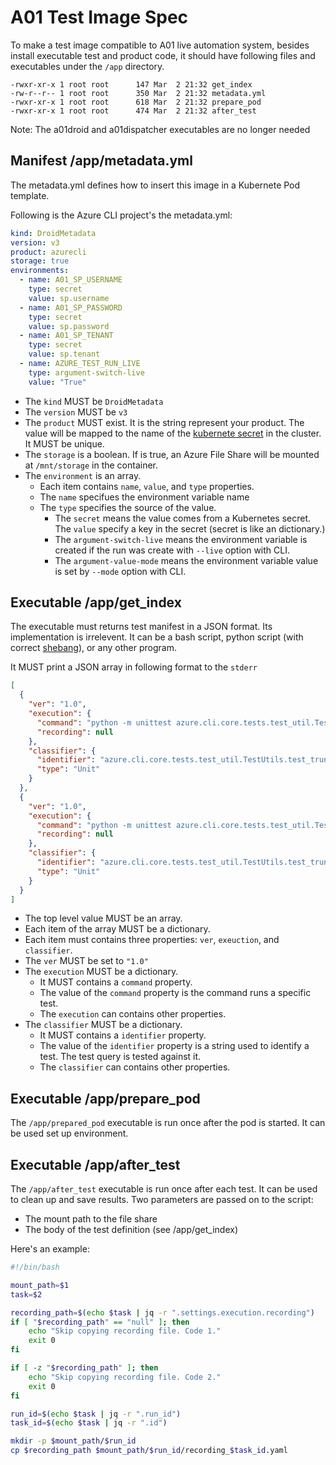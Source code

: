 # A01 Test Image Spec

To make a test image compatible to A01 live automation system, besides install executable test and product code, it should have following files and executables under the `/app` directory.

``` TEXT
-rwxr-xr-x 1 root root      147 Mar  2 21:32 get_index
-rw-r--r-- 1 root root      350 Mar  2 21:32 metadata.yml
-rwxr-xr-x 1 root root      618 Mar  2 21:32 prepare_pod
-rwxr-xr-x 1 root root      474 Mar  2 21:32 after_test
```

Note: The a01droid and a01dispatcher executables are no longer needed

## Manifest /app/metadata.yml

The metadata.yml defines how to insert this image in a Kubernete Pod template.

Following is the Azure CLI project's the metadata.yml:

``` yaml
kind: DroidMetadata
version: v3
product: azurecli
storage: true
environments:
  - name: A01_SP_USERNAME
    type: secret
    value: sp.username
  - name: A01_SP_PASSWORD
    type: secret
    value: sp.password
  - name: A01_SP_TENANT
    type: secret
    value: sp.tenant
  - name: AZURE_TEST_RUN_LIVE
    type: argument-switch-live
    value: "True"
```

- The `kind` MUST be `DroidMetadata`
- The `version` MUST be `v3`
- The `product` MUST exist. It is the string represent your product. The value will be mapped to the name of the [kubernete secret](https://kubernetes.io/docs/concepts/configuration/secret/) in the cluster. It MUST be unique.
- The `storage` is a boolean. If is true, an Azure File Share will be mounted at `/mnt/storage` in the container.
- The `environment` is an array.
  - Each item contains `name`, `value`, and `type` properties.
  - The `name` specifues the environment variable name
  - The `type` specifies the source of the value.
    - The `secret` means the value comes from a Kubernetes secret. The `value` specify a key in the secret (secret is like an dictionary.)
    - The `argument-switch-live` means the environment variable is created if the run was create with `--live` option with CLI.
    - The `argument-value-mode` means the environment variable value is set by `--mode` option with CLI.

## Executable /app/get_index

The executable must returns test manifest in a JSON format. Its implementation is irrelevent. It can be a bash script, python script (with correct [shebang](https://en.wikipedia.org/wiki/Shebang_(Unix))), or any other program.

It MUST print a JSON array in following format to the `stderr`

``` JSON
[
  {
    "ver": "1.0",
    "execution": {
      "command": "python -m unittest azure.cli.core.tests.test_util.TestUtils.test_truncate_text_not_needed",
      "recording": null
    },
    "classifier": {
      "identifier": "azure.cli.core.tests.test_util.TestUtils.test_truncate_text_not_needed",
      "type": "Unit"
    }
  },
  {
    "ver": "1.0",
    "execution": {
      "command": "python -m unittest azure.cli.core.tests.test_util.TestUtils.test_truncate_text_zero_width",
      "recording": null
    },
    "classifier": {
      "identifier": "azure.cli.core.tests.test_util.TestUtils.test_truncate_text_zero_width",
      "type": "Unit"
    }
  }
]
```

- The top level value MUST be an array.
- Each item of the array MUST be a dictionary.
- Each item must contains three properties: `ver`, `exeuction`, and `classifier`.
- The `ver` MUST be set to `"1.0"`
- The `execution` MUST be a dictionary.
  - It MUST contains a `command` property.
  - The value of the `command` property is the command runs a specific test.
  - The `execution` can contains other properties.
- The `classifier` MUST be a dictionary.
  - It MUST contains a `identifier` property.
  - The value of the `identifier` property is a string used to identify a test. The test query is tested against it.
  - The `classifier` can contains other properties.

## Executable /app/prepare_pod

The `/app/prepared_pod` executable is run once after the pod is started. It can be used set up environment.

## Executable /app/after_test

The `/app/after_test` executable is run once after each test. It can be used to clean up and save results. Two parameters are passed on to the script:

- The mount path to the file share
- The body of the test definition (see /app/get_index)

Here's an example:

``` bash
#!/bin/bash

mount_path=$1
task=$2

recording_path=$(echo $task | jq -r ".settings.execution.recording")
if [ "$recording_path" == "null" ]; then
    echo "Skip copying recording file. Code 1."
    exit 0
fi

if [ -z "$recording_path" ]; then
    echo "Skip copying recording file. Code 2."
    exit 0
fi

run_id=$(echo $task | jq -r ".run_id")
task_id=$(echo $task | jq -r ".id")

mkdir -p $mount_path/$run_id
cp $recording_path $mount_path/$run_id/recording_$task_id.yaml
```